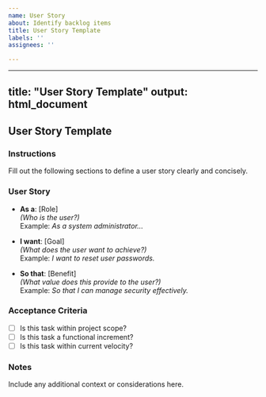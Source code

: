 ```yaml
---
name: User Story
about: Identify backlog items
title: User Story Template
labels: ''
assignees: ''

---
```


---
title: "User Story Template"
output: html_document
---

## User Story Template

### Instructions
Fill out the following sections to define a user story clearly and concisely.

### User Story
- **As a**: [Role]  
  *(Who is the user?)*  
  Example: *As a system administrator...*

- **I want**: [Goal]  
  *(What does the user want to achieve?)*  
  Example: *I want to reset user passwords.*

- **So that**: [Benefit]  
  *(What value does this provide to the user?)*  
  Example: *So that I can manage security effectively.*

### Acceptance Criteria
- [ ] Is this task within project scope?  
- [ ] Is this task a functional increment?
- [ ] Is this task within current velocity?  

### Notes
Include any additional context or considerations here.
